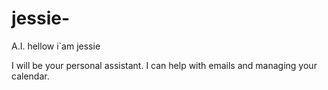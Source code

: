 # jessie-
A.I.
hellow i`am jessie 

I will be your personal assistant.
I can help with emails and managing your calendar.
